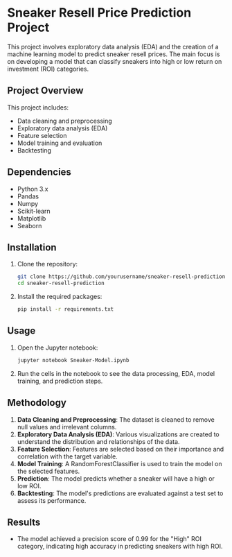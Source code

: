 # Sneaker Resell Price Prediction Project

This project involves exploratory data analysis (EDA) and the creation of a machine learning model to predict sneaker resell prices. The main focus is on developing a model that can classify sneakers into high or low return on investment (ROI) categories.

## Project Overview

This project includes:
- Data cleaning and preprocessing
- Exploratory data analysis (EDA)
- Feature selection
- Model training and evaluation
- Backtesting

## Dependencies

- Python 3.x
- Pandas
- Numpy
- Scikit-learn
- Matplotlib
- Seaborn

## Installation

1. Clone the repository:
    ```bash
    git clone https://github.com/yourusername/sneaker-resell-prediction.git
    cd sneaker-resell-prediction
    ```

2. Install the required packages:
    ```bash
    pip install -r requirements.txt
    ```

## Usage

1. Open the Jupyter notebook:
    ```bash
    jupyter notebook Sneaker-Model.ipynb
    ```

2. Run the cells in the notebook to see the data processing, EDA, model training, and prediction steps.

## Methodology

1. **Data Cleaning and Preprocessing**: The dataset is cleaned to remove null values and irrelevant columns.
2. **Exploratory Data Analysis (EDA)**: Various visualizations are created to understand the distribution and relationships of the data.
3. **Feature Selection**: Features are selected based on their importance and correlation with the target variable.
4. **Model Training**: A RandomForestClassifier is used to train the model on the selected features.
5. **Prediction**: The model predicts whether a sneaker will have a high or low ROI.
6. **Backtesting**: The model's predictions are evaluated against a test set to assess its performance.

## Results

- The model achieved a precision score of 0.99 for the "High" ROI category, indicating high accuracy in predicting sneakers with high ROI.
